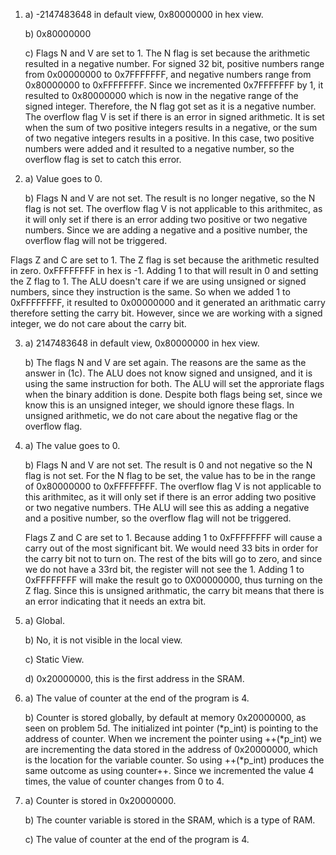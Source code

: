 1) a) -2147483648 in default view, 0x80000000 in hex view.

   b) 0x80000000
   
   c) Flags N and V are set to 1. The N flag is set because the arithmetic resulted in a negative number. For signed 32 bit, positive numbers range from 0x00000000 to 0x7FFFFFFF, and negative numbers range from 0x80000000 to 0xFFFFFFFF. Since we incremented 0x7FFFFFFF by 1, it resulted to 0x80000000 which is now in the negative range of the signed integer. Therefore, the N flag got set as it is a negative number. The overflow flag V is set if there is an error in signed arithmetic. It is set when the sum of two positive integers results in a negative, or the sum of two negative integers results in a positive. In this case, two positive numbers were added and it resulted to a negative number, so the overflow flag is set to catch this error.  

2) a) Value goes to 0.

   b) Flags N and V are not set. The result is no longer negative, so the N flag is not set. The overflow flag V is not applicable to this arithmitec, as it will only set if there is an error adding two positive or two negative numbers. Since we are adding a negative and a positive number, the overflow flag will not be triggered. 

Flags Z and C are set to 1. The Z flag is set because the arithmetic resulted in zero. 0xFFFFFFFF in hex is -1. Adding 1 to that will result in 0 and setting the Z flag to 1. The ALU doesn't care if we are using unsigned or signed numbers, since they instruction is the same. So when we added 1 to 0xFFFFFFFF, it resulted to 0x00000000 and it generated an arithmatic carry therefore setting the carry bit. However, since we are working with a signed integer, we do not care about the carry bit.
   
3) a) 2147483648 in default view, 0x80000000 in hex view.

   b) The flags N and V are set again. The reasons are the same as the answer in (1c). The ALU does not know signed and unsigned, and it is using the same instruction for both. The ALU will set the approriate flags when the binary addition is done. Despite both flags being set, since we know this is an unsigned integer, we should ignore these flags. In unsigned arithmetic, we do not care about the negative flag or the overflow flag.
   
4) a) The value goes to 0.

   b) Flags N and V are not set. The result is 0 and not negative so the N flag is not set. For the N flag to be set, the value has to be in the range of 0x80000000 to 0xFFFFFFFF. The overflow flag V is not applicable to this arithmitec, as it will only set if there is an error adding two positive or two negative numbers. THe ALU will see this as adding a negative and a positive number, so the overflow flag will not be triggered. 
   
   Flags Z and C are set to 1. Because adding 1 to 0xFFFFFFFF will cause a carry out of the most significant bit. We would need 33 bits in order for the carry bit not to turn on. The rest of the bits will go to zero, and since we do not have a 33rd bit, the register will not see the 1. Adding 1 to 0xFFFFFFFF will make the result go to 0X00000000, thus turning on the Z flag. Since this is unsigned arithmatic, the carry bit means that there is an error indicating that it needs an extra bit.
   
5) a) Global.

   b) No, it is not visible in the local view.
   
   c) Static View.
   
   d) 0x20000000, this is the first address in the SRAM.
   
6) a) The value of counter at the end of the program is 4.

   b) Counter is stored globally, by default at memory 0x20000000, as seen on problem 5d. The initialized int pointer (*p_int) is pointing to the address of counter. When we increment the pointer using ++(*p_int) we are incrementing the data stored in the address of 0x20000000, which is the location for the variable counter. So using ++(*p_int) produces the same outcome as using counter++. Since we incremented the value 4 times, the value of counter changes from 0 to 4.
   
7) a) Counter is stored in 0x20000000.

   b) The counter variable is stored in the SRAM, which is a type of RAM.
  
   c) The value of counter at the end of the program is 4.
